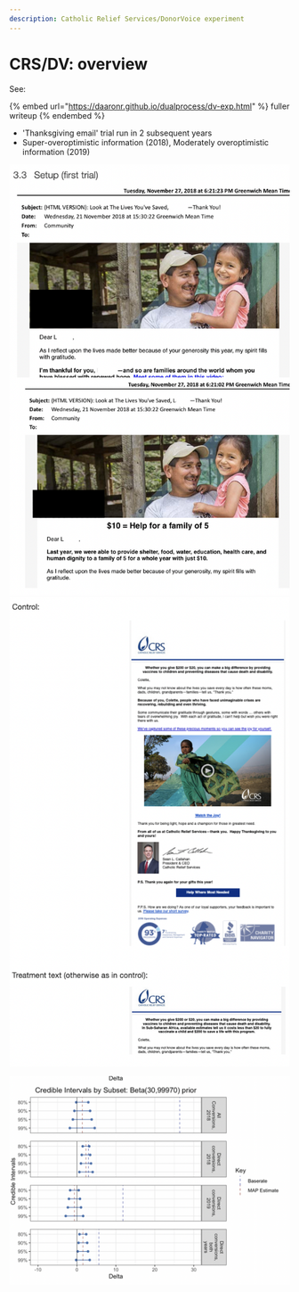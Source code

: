 ```yaml
---
description: Catholic Relief Services/DonorVoice experiment
---
```


# CRS/DV: overview

See:&#x20;

{% embed url="https://daaronr.github.io/dualprocess/dv-exp.html" %}
fuller writeup
{% endembed %}



* 'Thanksgiving email' trial run in 2 subsequent years
* Super-overoptimistic information (2018), Moderately overoptimistic information (2019)

![](<../../.gitbook/assets/image (3).png>)![](<../../.gitbook/assets/image (18).png>)

![Bayesian Credible intervals for 'impact of impact information' on probability of donating ](<../../.gitbook/assets/image (16).png>)
